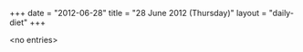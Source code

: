 +++
date = "2012-06-28"
title = "28 June 2012 (Thursday)"
layout = "daily-diet"
+++

<p>&lt;no entries&gt;</p>